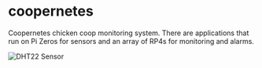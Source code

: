 # coopernetes

Coopernetes chicken coop monitoring system. There are applications that run
on Pi Zeros for sensors and an array of RP4s for monitoring and alarms.

![DHT22 Sensor](dht22_sensor.png)
